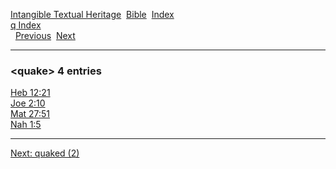 [Intangible Textual Heritage](../../index)  [Bible](../index) 
[Index](index)   
[q Index](_q_)  
  [Previous](c09040)  [Next](c09042) 

------------------------------------------------------------------------

### &lt;quake&gt; 4 entries

[Heb 12:21](../kjv/heb012.htm#021)  
[Joe 2:10](../kjv/joe002.htm#010)  
[Mat 27:51](../kjv/mat027.htm#051)  
[Nah 1:5](../kjv/nah001.htm#005)  

------------------------------------------------------------------------

[Next: quaked (2)](c09042)
